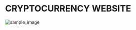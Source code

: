 # CRYPTOCURRENCY WEBSITE

![sample_image](https://user-images.githubusercontent.com/50514928/109414267-03a09e00-79ed-11eb-95f5-ad1d86452c39.png)
